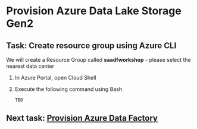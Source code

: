 # Provision Azure Data Lake Storage Gen2

## Task: Create resource group using Azure CLI

We will create a Resource Group called **saadfworkshop<Unique Suffix>** - please select the nearest data center


1. In Azure Portal, open Cloud Shell

1. Execute the following command using Bash

    ```
    TBD
    ```

## Next task: [Provision Azure Data Factory](provision-adf.md)